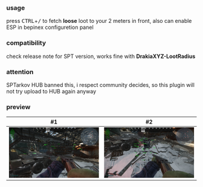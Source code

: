 ### usage
press <kbd>CTRL</kbd>+<kbd>/</kbd> to fetch **loose** loot to your 2 meters in front, also can enable ESP in bepinex configuretion panel

### compatibility
check release note for SPT version, works fine with **DrakiaXYZ-LootRadius**

### attention
SPTarkov HUB banned this, i respect community decides, so this plugin will not try upload to HUB again anyway

### preview
|#1|#2|
|-|-|
|![#1](./assets/1.jpg)|![#2](./assets/2.jpg)|
